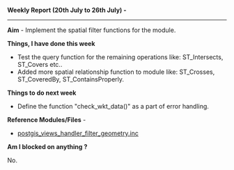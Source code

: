 **Weekly Report (20th July to 26th July) -**

***

**Aim** - Implement the spatial filter functions for the module.

**Things, I have done this week**
* Test the query function for the remaining operations like: ST_Intersects, ST_Covers etc..
* Added more spatial relationship function to module like: ST_Crosses, ST_CoveredBy, ST_ContainsProperly.




**Things to do next week**
* Define the function "check_wkt_data()" as a part of error handling. 

**Reference Modules/Files** - 
* [postgis_views_handler_filter_geometry.inc](https://github.com/panwarnaveen9/View-Module-for-Cartaro-GSOC2014/blob/20964232f29365a6ff28f54c11b09244936f9eec/cartaro/profiles/cartaro/modules/contrib/postgis/views/postgis_views_handler_filter_geometry.inc) 

**Am I blocked on anything ?**

No.